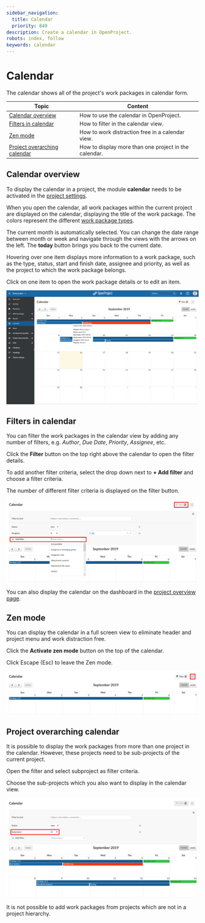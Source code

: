 ```yaml
---
sidebar_navigation:
  title: Calendar
  priority: 840
description: Create a calendar in OpenProject.
robots: index, follow
keywords: calendar
---
```


# Calendar

The calendar shows all of the project's work packages in calendar form.

| Topic                                                        | Content                                               |
| ------------------------------------------------------------ | ----------------------------------------------------- |
| [Calendar overview](#calendar-overview)                      | How to use the calendar in OpenProject.               |
| [Filters in calendar](#filters-in-calendar)                  | How to filter in the calendar view.                   |
| [Zen mode](#zen-mode)                                        | How to work distraction free in a calendar view.      |
| [Project overarching calendar](#project-orverarching-calendar) | How to display more than one project in the calendar. |


## Calendar overview

To display the calendar in a project, the module **calendar** needs to be activated in the [project settings](../projects/#activate-modules).

When you open the calendar, all work packages within the current project are displayed on the calendar, displaying the title of the work package. The colors represent the different [work package types](../../system-admin-guide/#work-package-types).

The current month is automatically selected. You can change the  date range between month or week and navigate through the views with the arrows on the left. The **today** button brings you back to the current date.

Hovering over one item displays more information to a work package, such as the type, status, start and finish date, assignee and priority, as well as the project to which the work package belongs.

Click on one item to open the work package details or to edit an item.

![calendar](1568639577828.png)

## Filters in calendar

You can filter the work packages in the calendar view by adding any number of filters, e.g. *Author*, *Due Date*, *Priority*, *Assignee*, etc.

Click the **Filter** button on the top right above the calendar to open the filter details.

To add another filter criteria, select the drop down next to **+ Add filter** and choose a filter criteria.

The number of different filter criteria is displayed on the filter button.

![filter-calendar](filter-calendar.png)

You can also display the calendar on the dashboard in the [project overview page](#project-overview).

## Zen mode

You can display the calendar in a full screen view to eliminate header and project menu and work distraction free.

Click the **Activate zen mode** button on the top of the calendar.

Click Escape (Esc) to leave the Zen mode.

![zen-calendar](zen-calendar.png)

## Project overarching calendar

It is possible to display the work packages from more than one project in the calendar. However, these projects need to be sub-projects of the current project.

Open the filter and select subproject as filter criteria.

Choose the sub-projects which you also want to display in the calendar view.

![subproject-calendar](subproject-calendar.png)

It is not possible to add work packages from projects which are not in a project hierarchy.

